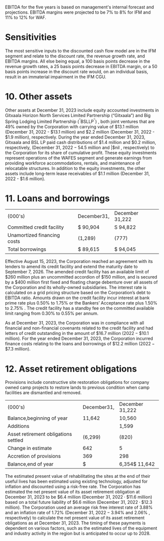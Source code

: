EBITDA for the five years is based on management's internal forecast and projections. EBITDA margins were projected to be $7 \%$ to $8 \%$ for IFM and $1 1 \%$ to $12 \%$ for WAF.  

# Sensitivities  

The most sensitive inputs to the discounted cash flow model are in the IFM segment and relate to the discount rate, the revenue growth rate, and EBITDA margins. All else being equal, a 100 basis points decrease in the revenue growth rates, a 25 basis points decrease in EBITDA margin, or a 50 basis points increase in the discount rate would, on an individual basis, result in an immaterial impairment in the IFM CGU.  

# 10. Other assets  

Other assets at December 31, 2023 include equity accounted investments in Gitxaala Horizon North Services Limited Partnership (“Gitxaala”) and Big Spring Lodging Limited Partnership $( ^ { \prime \prime } \mathsf { B S L } \mathsf { L P ^ { \prime \prime } } )$ , both joint ventures that are $4 9 \%$ owned by the Corporation with carrying value of $\$ 13.1$ million (December 31, 2022 - $\$ 13.1$ million) and $\$ 2.2$ million (December 31, 2022 - $\$ 1.9$ million), respectively. During the year ended December 31, 2023, Gitxaala and BSL LP paid cash distributions of $\$ 1.4$ million and $\$ 0.2$ million, respectively, (December 31, $2 0 2 2 - 5 4 . 5$ million and $\left| \$ \mathsf { n i l } \right.$ , respectively) to the Corporation for its share of cumulative profit. These equity investments represent operations of the WAFES segment and generate earnings from providing workforce accommodations, rentals, and maintenance of relocatable structures. In addition to the equity investments, the other assets include long-term lease receivables of $\$ 1.1$ million (December 31, 2022 - $\$ 1.6$ million).  

# 11. Loans and borrowings  

<html><body><table><tr><td>(000's)</td><td>December31,</td><td>December 31,222</td></tr><tr><td>Committed credit facility</td><td>$ 90,904</td><td>S 94,822</td></tr><tr><td>Unamortized financing costs</td><td>(1,289)</td><td>(777)</td></tr><tr><td>Total borrowings</td><td>$ 89,615</td><td>$ 94,045</td></tr></table></body></html>  

Effective August 15, 2023, the Corporation reached an agreement with its lenders to amend its credit facility and extend the maturity date to September 7, 2026. The amended credit facility has an available limit of $\$ 260$ million plus an uncommitted accordion of $\$ 150$ million, and is secured by a $\$ 400$ million first fixed and floating charge debenture over all assets of the Corporation and its wholly-owned subsidiaries. The interest rate is calculated on a grid pricing structure based on the Corporation’s debt to EBITDA ratio. Amounts drawn on the credit facility incur interest at bank prime rate plus $0 . 5 0 \%$ to $1 . 7 5 \%$ or the Bankers’ Acceptance rate plus $1 . 5 0 \%$ to $2 . 7 5 \%$ . The credit facility has a standby fee on the committed available limit ranging from $0 . 3 0 \%$ to $0 . 5 5 \%$ per annum.  

As at December 31, 2023, the Corporation was in compliance with all financial and non-financial covenants related to the credit facility and had letters of credit outstanding in the amount of $\$ 16.7$ million $( 2 0 2 2 - \$ 10.1$ million). For the year ended December 31, 2023, the Corporation incurred finance costs relating to the loans and borrowings of $\$ 12.2$ million $( 2 0 2 2 - \$ 7 . 3$ million).  

# 12. Asset retirement obligations  

Provisions include constructive site restoration obligations for company owned camp projects to restore lands to previous condition when camp facilities are dismantled and removed.  

<html><body><table><tr><td>(000's)</td><td>December31,</td><td>December 31,222</td></tr><tr><td>Balance,beginning of year</td><td>11,642</td><td>10,560</td></tr><tr><td>Additions</td><td></td><td>1,599</td></tr><tr><td>Asset retirement obligations settled</td><td>(6,299)</td><td>(820)</td></tr><tr><td>Change in estimate</td><td>642</td><td>5</td></tr><tr><td>Accretion of provisions</td><td>369</td><td>298</td></tr><tr><td>Balance,end of year</td><td>$</td><td>6,354$ 11,642</td></tr></table></body></html>  

The estimated present value of rehabilitating the sites at the end of their useful lives has been estimated using existing technology, adjusted for inflation and discounted using a risk-free rate. The Corporation has estimated the net present value of its asset retirement obligation at December 31, 2023 to be $\$ 6.4$ million (December 31, $2 0 2 2 \cdot \$ 1 1 .6$ million) based on a total future liability of $\$ 6.6$ million (December 31, $2 0 2 2 \cdot \$ 12.3$ million). The Corporation used an average risk free interest rate of $3 . 8 8 \%$ and an inflation rate of $1 . 7 2 \%$ (December 31, $2 0 2 2 - 3 . 9 4 \%$ and $2 . 0 6 \%$ , respectively) to calculate the net present value of its asset retirement obligations as at December 31, 2023. The timing of these payments is dependent on various factors, such as the estimated lives of the equipment and industry activity in the region but is anticipated to occur up to 2028.  
